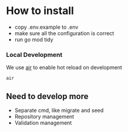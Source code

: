 # How to install
- copy .env.example to .env
- make sure all the configuration is correct
- run go mod tidy

### Local Development
We use [air](https://github.com/cosmtrek/air) to enable hot reload on development
```
air
```

## Need to develop more
- Separate cmd, like migrate and seed
- Repository management
- Validation management